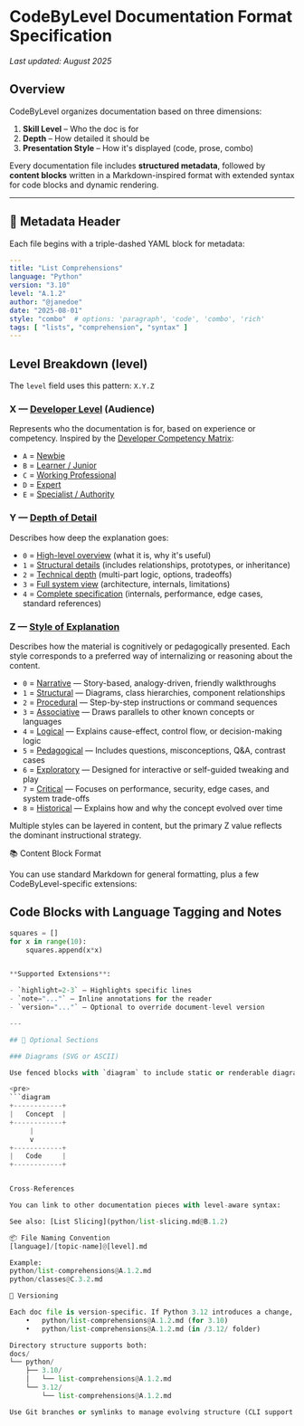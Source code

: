 # CodeByLevel Documentation Format Specification

_Last updated: August 2025_

## Overview

CodeByLevel organizes documentation based on three dimensions:

1. **Skill Level** – Who the doc is for
2. **Depth** – How detailed it should be
3. **Presentation Style** – How it's displayed (code, prose, combo)

Every documentation file includes **structured metadata**, followed by **content blocks** written in a Markdown-inspired
format with extended syntax for code blocks and dynamic rendering.

---

## 📘 Metadata Header

Each file begins with a triple-dashed YAML block for metadata:

```yaml
---
title: "List Comprehensions"
language: "Python"
version: "3.10"
level: "A.1.2"
author: "@janedoe"
date: "2025-08-01"
style: "combo"  # options: 'paragraph', 'code', 'combo', 'rich'
tags: [ "lists", "comprehension", "syntax" ]
---
```

## Level Breakdown (level)

The `level` field uses this pattern: `X.Y.Z`

### X — [Developer Level](MORE_INFO/DEVELOPER_LEVEL.md) (Audience)

Represents who the documentation is for, based on experience or competency. Inspired by
the [Developer Competency Matrix](https://competency.worktestlink.com):

- `A` = [Newbie](MORE_INFO/DEVELOPER_LEVEL.md#a-newbie)  
- `B` = [Learner / Junior](MORE_INFO/DEVELOPER_LEVEL.md#b-learner--junior-developer)  
- `C` = [Working Professional](MORE_INFO/DEVELOPER_LEVEL.md#c-working-professional)  
- `D` = [Expert](MORE_INFO/DEVELOPER_LEVEL.md#d-expert)  
- `E` = [Specialist / Authority](MORE_INFO/DEVELOPER_LEVEL.md#e-specialist--authority)  

### Y — [Depth of Detail](MORE_INFO/DEPTH_OF_DETAIL.md)

Describes how deep the explanation goes:

- `0` = [High-level overview](MORE_INFO/DEPTH_OF_DETAIL.md#0-high-level-overview) (what it is, why it's useful)
- `1` = [Structural details](MORE_INFO/DEPTH_OF_DETAIL.md#1-structural-details) (includes relationships, prototypes, or inheritance)
- `2` = [Technical depth](MORE_INFO/DEPTH_OF_DETAIL.md#2-technical-depth) (multi-part logic, options, tradeoffs)
- `3` = [Full system view](MORE_INFO/DEPTH_OF_DETAIL.md#3-full-system-view) (architecture, internals, limitations)
- `4` = [Complete specification](MORE_INFO/DEPTH_OF_DETAIL.md#4-complete-specification) (internals, performance, edge cases, standard references)

### Z — [Style of Explanation](MORE_INFO/STYLE_OF_EXPLANATION.md)

Describes how the material is cognitively or pedagogically presented. Each style corresponds to a preferred way of internalizing or reasoning about the content.

- `0` = [Narrative](MORE_INFO/STYLE_OF_EXPLANATION.md#0-narrative) — Story-based, analogy-driven, friendly walkthroughs  
- `1` = [Structural](MORE_INFO/STYLE_OF_EXPLANATION.md#1-structural) — Diagrams, class hierarchies, component relationships  
- `2` = [Procedural](MORE_INFO/STYLE_OF_EXPLANATION.md#2-procedural) — Step-by-step instructions or command sequences  
- `3` = [Associative](MORE_INFO/STYLE_OF_EXPLANATION.md#3-associative) — Draws parallels to other known concepts or languages  
- `4` = [Logical](MORE_INFO/STYLE_OF_EXPLANATION.md#4-logical) — Explains cause-effect, control flow, or decision-making logic  
- `5` = [Pedagogical](MORE_INFO/STYLE_OF_EXPLANATION.md#5-pedagogical) — Includes questions, misconceptions, Q&A, contrast cases  
- `6` = [Exploratory](MORE_INFO/STYLE_OF_EXPLANATION.md#6-exploratory) — Designed for interactive or self-guided tweaking and play  
- `7` = [Critical](MORE_INFO/STYLE_OF_EXPLANATION.md#7-critical) — Focuses on performance, security, edge cases, and system trade-offs  
- `8` = [Historical](MORE_INFO/STYLE_OF_EXPLANATION.md#8-historical) — Explains how and why the concept evolved over time

Multiple styles can be layered in content, but the primary Z value reflects the dominant instructional strategy.

📚 Content Block Format

You can use standard Markdown for general formatting, plus a few CodeByLevel-specific extensions:

## Code Blocks with Language Tagging and Notes

```python [highlight=2-3] [note="Beginner version"]
squares = []
for x in range(10):
    squares.append(x*x)


**Supported Extensions**:

- `highlight=2-3` – Highlights specific lines  
- `note="..."` – Inline annotations for the reader  
- `version="..."` – Optional to override document-level version

---

## 🧩 Optional Sections

### Diagrams (SVG or ASCII)

Use fenced blocks with `diagram` to include static or renderable diagrams:

<pre>
```diagram
+------------+
|   Concept  |
+------------+
     |
     v
+------------+
|   Code     |
+------------+


Cross-References

You can link to other documentation pieces with level-aware syntax:

See also: [List Slicing](python/list-slicing.md@B.1.2)

📦 File Naming Convention
[language]/[topic-name]@[level].md

Example: 
python/list-comprehensions@A.1.2.md
python/classes@C.3.2.md

🔁 Versioning

Each doc file is version-specific. If Python 3.12 introduces a change, you should copy the file and update:
	•	python/list-comprehensions@A.1.2.md (for 3.10)
	•	python/list-comprehensions@A.1.2.md (in /3.12/ folder)

Directory structure supports both:
docs/
└── python/
    ├── 3.10/
    │   └── list-comprehensions@A.1.2.md
    └── 3.12/
        └── list-comprehensions@A.1.2.md

Use Git branches or symlinks to manage evolving structure (CLI support coming soon).
